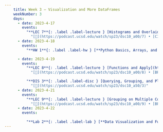 ```yaml
---
    title: Week 3 – Visualization and More DataFrames
    weekNumber: 3
    days:
      - date: 2023-4-17
        events:
          "**LEC 7**{: .label .label-lecture } [Histograms and Overlaid Plots](http://datahub.ucsd.edu/user-redirect/git-sync?repo=https://github.com/dsc-courses/dsc10-2023-sp&subPath=lectures/lec07/lec07.ipynb) [✏️](resources/lectures/lec07/lec07.html)":
            "[🎥](https://podcast.ucsd.edu/watch/sp23/dsc10_a00/7) • [CIT 7.2-7.3](https://inferentialthinking.com/chapters/07/2/Visualizing_Numerical_Distributions.html)"
      - date: 2023-4-18
        events:
          "**HW 1**{: .label .label-hw } [**Python Basics, Arrays, and DataFrames**](http://datahub.ucsd.edu/user-redirect/git-sync?repo=https://github.com/dsc-courses/dsc10-2023-sp&subPath=homeworks/hw01/hw01.ipynb)":

      - date: 2023-4-19
        events:
          "**LEC 8**{: .label .label-lecture } [Functions and Apply](http://datahub.ucsd.edu/user-redirect/git-sync?repo=https://github.com/dsc-courses/dsc10-2023-sp&subPath=lectures/lec08/lec08.ipynb) [✏️](resources/lectures/lec08/lec08.html)":
            "[🎥](https://podcast.ucsd.edu/watch/sp23/dsc10_a00/8) • [BPD 6, 12](https://notes.dsc10.com/01-getting_started/functions-defining.html#example)"

          "**DIS 3**{: .label .label-disc } [Querying, Grouping, and Plotting](https://practice.dsc10.com/disc03/index.html)":
            "[🎥](https://podcast.ucsd.edu/watch/sp23/dsc10_a50/3)"
      - date: 2023-4-21
        events:
          "**LEC 9**{: .label .label-lecture } [Grouping on Multiple Columns, Merging](http://datahub.ucsd.edu/user-redirect/git-sync?repo=https://github.com/dsc-courses/dsc10-2023-sp&subPath=lectures/lec09/lec09.ipynb) [✏️](resources/lectures/lec09/lec09.html)":
            "[🎥](https://podcast.ucsd.edu/watch/sp23/dsc10_a00/9) • [BPD 11, 13](https://notes.dsc10.com/02-data_sets/groupby.html)"
      - date: 2023-4-22
        events:
          
          "**Lab 2**{: .label .label-lab } [**Data Visualization and Functions**](http://datahub.ucsd.edu/user-redirect/git-sync?repo=https://github.com/dsc-courses/dsc10-2023-sp&subPath=labs/lab02/lab02.ipynb)":
---
```


